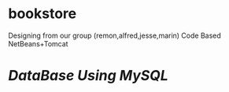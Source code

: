 # bookstore
Designing from our group (remon,alfred,jesse,marin) 
Code Based NetBeans+Tomcat
# ***DataBase Using MySQL***
